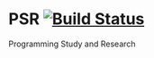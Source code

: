 # PSR [![Build Status](https://travis-ci.com/FTFX/PSR.svg?branch=master)](https://travis-ci.com/FTFX/PSR)
Programming Study and Research
